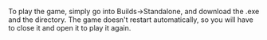 To play the game, simply go into Builds->Standalone, and download the .exe and the directory.
The game doesn't restart automatically, so you will have to close it and open it to play it again.
